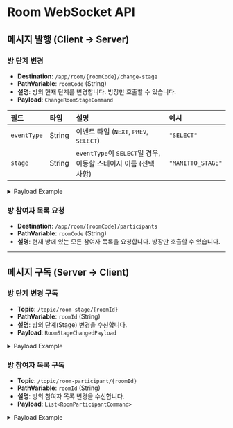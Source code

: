 # Room WebSocket API

## 메시지 발행 (Client → Server)

### 방 단계 변경

-   **Destination**: `/app/room/{roomCode}/change-stage`
-   **PathVariable**: `roomCode` (String)
-   **설명**: 방의 현재 단계를 변경합니다. 방장만 호출할 수 있습니다.
-   **Payload**: `ChangeRoomStageCommand`

| 필드        | 타입   | 설명                                                              | 예시                               |
| :---------- | :----- | :---------------------------------------------------------------- | :--------------------------------- |
| `eventType` | String | 이벤트 타입 (`NEXT`, `PREV`, `SELECT`)                            | `"SELECT"`                         |
| `stage`     | String | `eventType`이 `SELECT`일 경우, 이동할 스테이지 이름 (선택 사항) | `"MANITTO_STAGE"`                  |

<details>
<summary>Payload Example</summary>

```json
{
  "eventType": "SELECT",
  "stage": "MANITTO_STAGE"
}
```

</details>

### 방 참여자 목록 요청

-   **Destination**: `/app/room/{roomCode}/participants`
-   **PathVariable**: `roomCode` (String)
-   **설명**: 현재 방에 있는 모든 참여자 목록을 요청합니다. 방장만 호출할 수 있습니다.

---

## 메시지 구독 (Server → Client)

### 방 단계 변경 구독

-   **Topic**: `/topic/room-stage/{roomId}`
-   **PathVariable**: `roomId` (String)
-   **설명**: 방의 단계(Stage) 변경을 수신합니다.
-   **Payload**: `RoomStageChangedPayload`

<details>
<summary>Payload Example</summary>

```json
{
  "status": "SUCCESS",
  "data": {
    "stage": "MANITTO_STAGE"
  },
  "message": "룸 스테이지가 변경되었습니다."
}
```

</details>

### 방 참여자 목록 구독

-   **Topic**: `/topic/room-participant/{roomId}`
-   **PathVariable**: `roomId` (String)
-   **설명**: 방의 참여자 목록 변경을 수신합니다.
-   **Payload**: `List<RoomParticipantCommand>`

<details>
<summary>Payload Example</summary>

```json
{
  "status": "SUCCESS",
  "data": [
    {
      "id": 1,
      "name": "홍길동",
      "age": 25,
      "mbtiType": "INTJ",
      "interests": ["음악", "영화"]
    },
    {
      "id": 2,
      "name": "김철수",
      "age": 30,
      "mbtiType": "ENFP",
      "interests": ["여행", "스포츠"]
    }
  ],
  "message": "룸 참여자 목록을 정상적으로 전송했습니다."
}
```

</details>